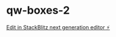 # qw-boxes-2

[Edit in StackBlitz next generation editor ⚡️](https://stackblitz.com/~/github.com/amithcabraal/qw-boxes-2)